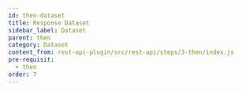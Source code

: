 ```yaml
---
id: then-dataset
title: Response Dataset
sidebar_label: Dataset
parent: then
category: Dataset
content_from: rest-api-plugin/src/rest-api/steps/3-then/index.js
pre-requisit:
  - then
order: 7
---
```


